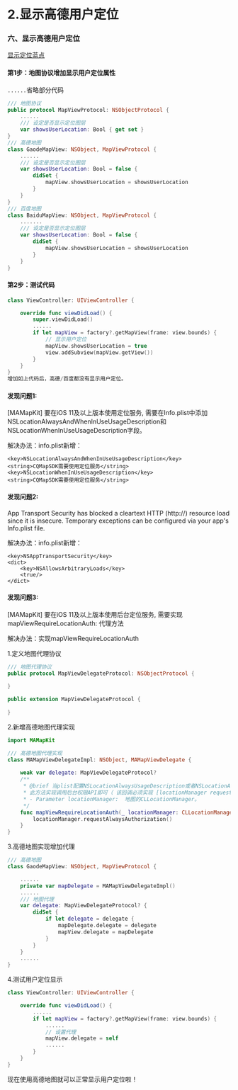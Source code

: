 # 2.显示高德用户定位

### 六、显示高德用户定位

[显示定位蓝点](https://lbs.amap.com/api/ios-sdk/guide/create-map/location-map)

#### 第1步：地图协议增加显示用户定位属性
`......`省略部分代码
```swift
/// 地图协议
public protocol MapViewProtocol: NSObjectProtocol {
    ......
    /// 设定是否显示定位图层
    var showsUserLocation: Bool { get set }
}
/// 高德地图
class GaodeMapView: NSObject, MapViewProtocol {
	......
    /// 设定是否显示定位图层
    var showsUserLocation: Bool = false {
        didSet {
            mapView.showsUserLocation = showsUserLocation
        }
    }
}
/// 百度地图
class BaiduMapView: NSObject, MapViewProtocol {
	.......
    /// 设定是否显示定位图层
    var showsUserLocation: Bool = false {
        didSet {
            mapView.showsUserLocation = showsUserLocation
        }
    }
}
```
#### 第2步：测试代码
```swift
class ViewController: UIViewController {

    override func viewDidLoad() {
        super.viewDidLoad()
        ......
        if let mapView = factory?.getMapView(frame: view.bounds) {
        	// 显示用户定位
            mapView.showsUserLocation = true
            view.addSubview(mapView.getView())
        }
    }
}
增加如上代码后，高德/百度都没有显示用户定位。
```
#### 发现问题1:

[MAMapKit] 要在iOS 11及以上版本使用定位服务, 需要在Info.plist中添加NSLocationAlwaysAndWhenInUseUsageDescription和NSLocationWhenInUseUsageDescription字段。

解决办法：info.plist新增：
```
<key>NSLocationAlwaysAndWhenInUseUsageDescription</key>
<string>CQMapSDK需要使用定位服务</string>
<key>NSLocationWhenInUseUsageDescription</key>
<string>CQMapSDK需要使用定位服务</string>
```

#### 发现问题2:

App Transport Security has blocked a cleartext HTTP (http://) resource load since it is insecure. Temporary exceptions can be configured via your app's Info.plist file.

解决办法：info.plist新增：
```
<key>NSAppTransportSecurity</key>
<dict>
	<key>NSAllowsArbitraryLoads</key>
	<true/>
</dict>
```

#### 发现问题3:

[MAMapKit] 要在iOS 11及以上版本使用后台定位服务, 需要实现mapViewRequireLocationAuth: 代理方法

解决办法：实现mapViewRequireLocationAuth

1.定义地图代理协议
```swift
/// 地图代理协议
public protocol MapViewDelegateProtocol: NSObjectProtocol {
    
}

public extension MapViewDelegateProtocol {
    
}
```

2.新增高德地图代理实现
```swift
import MAMapKit

/// 高德地图代理实现
class MAMapViewDelegateImpl: NSObject, MAMapViewDelegate {
    
    weak var delegate: MapViewDelegateProtocol?
    /**
     * @brief 当plist配置NSLocationAlwaysUsageDescription或者NSLocationAlwaysAndWhenInUseUsageDescription，并且[CLLocationManager authorizationStatus] == kCLAuthorizationStatusNotDetermined，会调用代理的此方法。
     * 此方法实现调用后台权限API即可（ 该回调必须实现 [locationManager requestAlwaysAuthorization] ）; since 6.8.0
     * - Parameter locationManager:  地图的CLLocationManager。
     */
    func mapViewRequireLocationAuth(_ locationManager: CLLocationManager!) {
        locationManager.requestAlwaysAuthorization()
    }
}
```

3.高德地图实现增加代理
```swift
/// 高德地图
class GaodeMapView: NSObject, MapViewProtocol {

	......
    private var mapDelegate = MAMapViewDelegateImpl()
    ......
    /// 地图代理
    var delegate: MapViewDelegateProtocol? {
        didSet {
            if let delegate = delegate {
                mapDelegate.delegate = delegate
                mapView.delegate = mapDelegate
            }
        }
    }
    ......
}
```

4.测试用户定位显示
```swift
class ViewController: UIViewController {

    override func viewDidLoad() {
    	......
        if let mapView = factory?.getMapView(frame: view.bounds) {
            ......
            // 设置代理
            mapView.delegate = self
            ......
        }
    }
}
```
现在使用高德地图就可以正常显示用户定位啦！
